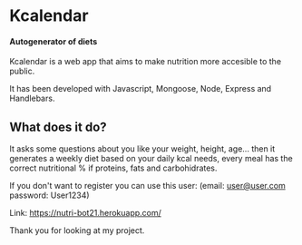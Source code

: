 # Kcalendar
#### Autogenerator of diets

Kcalendar is a web app that aims to make nutrition more accesible to the public.

It has been developed with Javascript, Mongoose, Node, Express and Handlebars.



## What does it do?

It asks some questions about you like your weight, height, age... then it generates a weekly diet based on your daily kcal needs, 
every meal has the correct nutritional % if proteins, fats and carbohidrates.


If you don't want to register you can use this user: (email: user@user.com  password: User1234)

Link: https://nutri-bot21.herokuapp.com/

Thank you for looking at my project.
